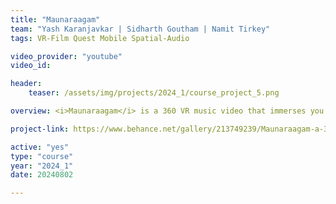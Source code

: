 ```yaml
---
title: "Maunaraagam"
team: "Yash Karanjavkar | Sidharth Goutham | Namit Tirkey"
tags: VR-Film Quest Mobile Spatial-Audio

video_provider: "youtube"
video_id:

header:
    teaser: /assets/img/projects/2024_1/course_project_5.png

overview: <i>Maunaraagam</i> is a 360 VR music video that immerses you in a story of separation, where distance slowly unravels the bond between two people. With spatial audio divided into three 120-degree segments, Maunaraagam will let you experience both sides of the story, painting a moving portrait of love slipping through the hands of time and space.

project-link: https://www.behance.net/gallery/213749239/Maunaraagam-a-360-VR-music-video

active: "yes"
type: "course"
year: "2024_1"
date: 20240802

---
```

